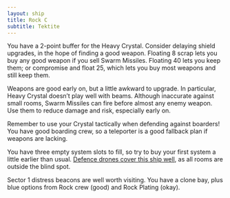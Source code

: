 ```yaml
---
layout: ship
title: Rock C
subtitle: Tektite
---
```


You have a 2-point buffer for the Heavy Crystal. Consider delaying shield upgrades, in the hope of finding a good weapon. Floating 8 scrap lets you buy any good weapon if you sell Swarm Missiles. Floating 40 lets you keep them; or compromise and float 25, which lets you buy most weapons and still keep them.

Weapons are good early on, but a little awkward to upgrade. In particular, Heavy Crystal doesn’t play well with beams. Although inaccurate against small rooms, Swarm Missiles can fire before almost any enemy weapon. Use them to reduce damage and risk, especially early on.

Remember to use your Crystal tactically when defending against boarders! You have good boarding crew, so a teleporter is a good fallback plan if weapons are lacking.

You have three empty system slots to fill, so try to buy your first system a little earlier than usual. [Defence drones cover this ship well](https://i.imgur.com/xtqlP7k.jpg), as all rooms are outside the blind spot.

Sector 1 distress beacons are well worth visiting. You have a clone bay, plus blue options from Rock crew (good) and Rock Plating (okay).